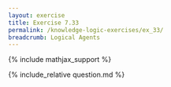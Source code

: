 ```yaml
---
layout: exercise
title: Exercise 7.33
permalink: /knowledge-logic-exercises/ex_33/
breadcrumb: Logical Agents
---
```


{% include mathjax_support %}

<div><i class="arrow-up loader" data-chapter="knowledge-logic-exercises" data-exercise="ex_33" data-rating="0"></i></div>
{% include_relative question.md %}
